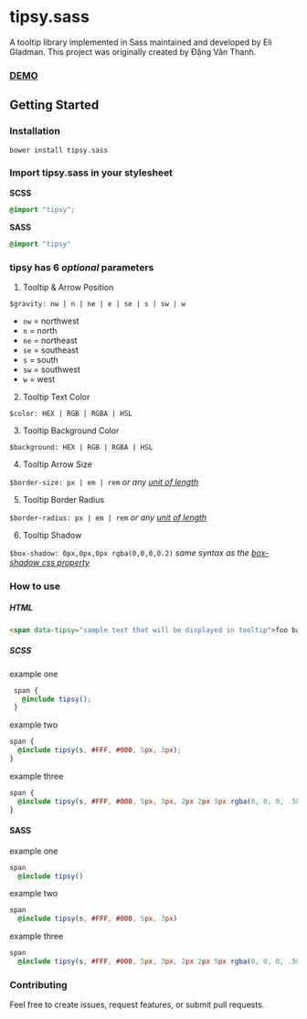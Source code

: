 # tipsy.sass
A tooltip library implemented in Sass maintained and developed by Eli Gladman. This project was originally created by Đặng Văn Thanh.

### [DEMO](http://eli.gladman.xyz/tipsy.sass/)

## Getting Started

### Installation
```
bower install tipsy.sass
```

### Import tipsy.sass in your stylesheet

**SCSS**

```scss
@import "tipsy";
```

**SASS**

```sass
@import "tipsy"
```

### tipsy has 6 *optional* parameters

1. Tooltip & Arrow Position

  `$gravity: nw | n | ne | e | se | s | sw | w`
  - `nw` = northwest
  -  `n` = north
  - `ne` = northeast
  - `se` = southeast
  -  `s` = south
  - `sw` = southwest
  -  `w` = west

2. Tooltip Text Color

  `$color: HEX | RGB | RGBA | HSL`

3. Tooltip Background Color

  `$background: HEX | RGB | RGBA | HSL`

4. Tooltip Arrow Size

  `$border-size: px | em | rem`
  *or any [unit of length](https://developer.mozilla.org/en-US/docs/Web/CSS/length)*

5. Tooltip Border Radius

  `$border-radius: px | em | rem`
  *or any [unit of length](https://developer.mozilla.org/en-US/docs/Web/CSS/length)*

6. Tooltip Shadow

  `$box-shadow: 0px,0px,0px rgba(0,0,0,0.2)`
  *same syntax as the [box-shadow css property](https://developer.mozilla.org/en-US/docs/Web/CSS/box-shadow)*



### How to use

##### HTML
```html
<span data-tipsy="sample text that will be displayed in tooltip">foo bar</span>
```

##### SCSS

example one
 ```scss
  span {
    @include tipsy();
  }
  ```
  
example two
  ```scss
  span {
    @include tipsy(s, #FFF, #000, 5px, 3px);
  }
  ```

example three
  ```scss
  span {
    @include tipsy(s, #FFF, #000, 5px, 3px, 2px 2px 5px rgba(0, 0, 0, .50));
  }
  ```

#### SASS

example one
```sass
span
  @include tipsy()  
```

example two
```sass
span
  @include tipsy(s, #FFF, #000, 5px, 3px)
```

example three
```sass
span
  @include tipsy(s, #FFF, #000, 5px, 3px, 2px 2px 5px rgba(0, 0, 0, .50))
```


### Contributing
Feel free to create issues, request features, or submit pull requests. 
